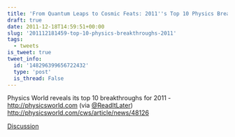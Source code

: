 ```yaml
---
title: 'From Quantum Leaps to Cosmic Feats: 2011''s Top 10 Physics Breakthroughs'
draft: true
date: 2011-12-18T14:59:51+00:00
slug: '201112181459-top-10-physics-breakthroughs-2011'
tags:
  - tweets
is_tweet: true
tweet_info:
  id: '148296399656722432'
  type: 'post'
  is_thread: False
---
```




Physics World reveals its top 10 breakthroughs for 2011 - <http://physicsworld.com> (via [@ReadItLater](https://x.com/ReadItLater)) <http://physicsworld.com/cws/article/news/48126>

[Discussion](https://x.com/sytelus/status/148296399656722432)
